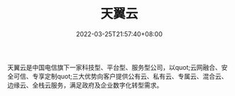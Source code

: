 ﻿---
weight: 
title: "天翼云"
description: "天翼云是中国电信旗下一家科技型、平台型、服务型公司，以quot;云网融合、安全可信、专享定制quot;三大优势向客户提供公有云、私有云、专属云、混合云、边缘云、全栈云服务，满足政府及企业数字化转型需求。"
date: 2022-03-25T21:57:40+08:00
lastmod: 2022-03-25T16:45:40+08:00
draft: false
authors: ["Metabd"]
featuredImage: "600.jpg"
link: "https://www.ctyun.cn/"
tags: ["天翼云","云计算"]
categories: ["navigation"]
navigation: ["云计算"]
lightgallery: true
toc: true
pinned: false
recommend: false
recommend1: false
---
天翼云是中国电信旗下一家科技型、平台型、服务型公司，以quot;云网融合、安全可信、专享定制quot;三大优势向客户提供公有云、私有云、专属云、混合云、边缘云、全栈云服务，满足政府及企业数字化转型需求。
